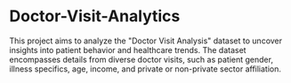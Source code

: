 # Doctor-Visit-Analytics
This project aims to analyze the "Doctor Visit Analysis" dataset to uncover insights into patient behavior and healthcare trends. The dataset encompasses details from diverse doctor visits, such as patient gender, illness specifics, age, income, and private or non-private sector affiliation.
